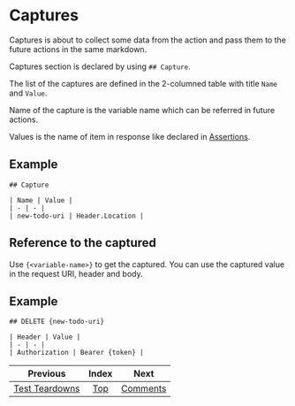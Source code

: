 # Captures

Captures is about to collect some data from the action and pass them to the future actions in the same markdown.

Captures section is declared by using `## Capture`.

The list of the captures are defined in the 2-columned table with title `Name` and `Value`.

Name of the capture is the variable name which can be referred in future actions.

Values is the name of item in response like declared in [Assertions](Assertions.md).

## Example

```
## Capture

| Name | Value |
| - | - |
| new-todo-uri | Header.Location |
```

## Reference to the captured

Use `{<variable-name>}` to get the captured. You can use the captured value in the request URI, header and body.

## Example

```
## DELETE {new-todo-uri}

| Header | Value |
| - | - |
| Authorization | Bearer {token} |
```

| Previous | Index | Next |
| :-: | :-: | :-: |
| [Test Teardowns](TestTeardowns.md) | [Top](README.md) | [Comments](Comments.md) |